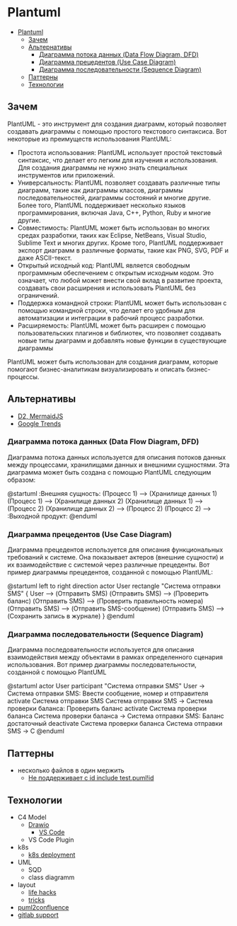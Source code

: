 # Plantuml

- [Plantuml](#plantuml)
  - [Зачем](#зачем)
  - [Альтернативы](#альтернативы)
    - [Диаграмма потока данных (Data Flow Diagram, DFD)](#диаграмма-потока-данных-data-flow-diagram-dfd)
    - [Диаграмма прецедентов (Use Case Diagram)](#диаграмма-прецедентов-use-case-diagram)
    - [Диаграмма последовательности (Sequence Diagram)](#диаграмма-последовательности-sequence-diagram)
  - [Паттерны](#паттерны)
  - [Технологии](#технологии)

## Зачем

PlantUML - это инструмент для создания диаграмм, который позволяет создавать диаграммы с помощью простого текстового синтаксиса. Вот некоторые из преимуществ использования PlantUML:

- Простота использования: PlantUML использует простой текстовый синтаксис, что делает его легким для изучения и использования. Для создания диаграммы не нужно знать специальных инструментов или приложений.
- Универсальность: PlantUML позволяет создавать различные типы диаграмм, такие как диаграммы классов, диаграммы последовательностей, диаграммы состояний и многие другие. Более того, PlantUML поддерживает несколько языков программирования, включая Java, C++, Python, Ruby и многие другие.
- Совместимость: PlantUML может быть использован во многих средах разработки, таких как Eclipse, NetBeans, Visual Studio, Sublime Text и многих других. Кроме того, PlantUML поддерживает экспорт диаграмм в различные форматы, такие как PNG, SVG, PDF и даже ASCII-текст.
- Открытый исходный код: PlantUML является свободным программным обеспечением с открытым исходным кодом. Это означает, что любой может внести свой вклад в развитие проекта, создавать свои расширения и использовать PlantUML без ограничений.
- Поддержка командной строки: PlantUML может быть использован с помощью командной строки, что делает его удобным для автоматизации и интеграции в рабочий процесс разработки.
- Расширяемость: PlantUML может быть расширен с помощью пользовательских плагинов и библиотек, что позволяет создавать новые типы диаграмм и добавлять новые функции в существующие диаграммы

PlantUML может быть использован для создания диаграмм, которые помогают бизнес-аналитикам визуализировать и описать бизнес-процессы.

## Альтернативы

- [D2, MermaidJS](https://icepanel.io/blog/2023-08-15-top-6-tools-for-text-based-uml-sequence-diagrams)
- [Google Trends](https://trends.google.ru/trends/explore?date=today%205-y&q=mermaid%20diagramm,plantuml,d2%20diagramm&hl=ru)

### Диаграмма потока данных (Data Flow Diagram, DFD)

Диаграмма потока данных используется для описания потоков данных между процессами, хранилищами данных и внешними сущностями. Эта диаграмма может быть создана с помощью PlantUML следующим образом:

@startuml
:Внешняя сущность:
(Процесс 1) --> (Хранилище данных 1)
(Процесс 1) --> (Хранилище данных 2)
(Хранилище данных 1) --> (Процесс 2)
(Хранилище данных 2) --> (Процесс 2)
(Процесс 2) --> :Выходной продукт:
@enduml

### Диаграмма прецедентов (Use Case Diagram)

Диаграмма прецедентов используется для описания функциональных требований к системе. Она показывает актеров (внешние сущности) и их взаимодействие с системой через различные прецеденты. Вот пример диаграммы прецедентов, созданной с помощью PlantUML:

@startuml
left to right direction
actor User
rectangle "Система отправки SMS" {
  User --> (Отправить SMS)
  (Отправить SMS) --> (Проверить баланс)
  (Отправить SMS) --> (Проверить правильность номера)
  (Отправить SMS) --> (Отправить SMS-сообщение)
  (Отправить SMS) --> (Сохранить запись в журнале)
}
@enduml

### Диаграмма последовательности (Sequence Diagram)

Диаграмма последовательности используется для описания взаимодействия между объектами в рамках определенного сценария использования. Вот пример диаграммы последовательности, созданной с помощью PlantUML

@startuml
actor User
participant "Система отправки SMS"
User -> Система отправки SMS: Ввести сообщение, номер и отправителя
activate Система отправки SMS
Система отправки SMS -> Система проверки баланса: Проверить баланс
activate Система проверки баланса
Система проверки баланса -> Система отправки SMS: Баланс достаточный
deactivate Система проверки баланса
Система отправки SMS -> С
@enduml

## Паттерны

- несколько файлов в один мержить
  - [Не поддерживает с id include test.puml!id](https://github.com/mgrolinger/plantumlInliner)

## Технологии

- C4 Model
  - [Drawio](https://www.diagrams.net/blog/c4-modelling)
    - [VS Code](https://marketplace.visualstudio.com/items?itemName=hediet.vscode-drawio)
  - VS Code Plugin
- k8s
  - [k8s deployment](https://crashedmind.github.io/PlantUMLHitchhikersGuide/kubernetes/kubernetes.html)
- UML
  - SQD
  - class diagramm
- layout
  - [life hacks](https://www.augmentedmind.de/2021/01/17/plantuml-layout-tutorial-styles/)
  - [tricks](https://sarafian.github.io/tips/2021/03/11/plantuml-tips-tricks-1.html)
- [puml2confluence](https://github.com/kicksolutions/puml2confluence)
- [gitlab support](https://docs.gitlab.com/ee/administration/integration/plantuml.html)

